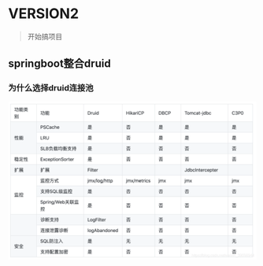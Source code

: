 # VERSION2
> 开始搞项目
## springboot整合druid
### 为什么选择druid连接池
![druid和hikari的对比](../img/hikari和druid的对比.png)

